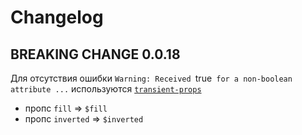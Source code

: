 # Changelog

## BREAKING CHANGE 0.0.18

Для отсутствия ошибки `Warning: Received `true` for a non-boolean attribute ...` используются 
[`transient-props`](https://styled-components.com/docs/api#transient-props)
- пропс `fill` => `$fill`
- пропс `inverted` => `$inverted`
